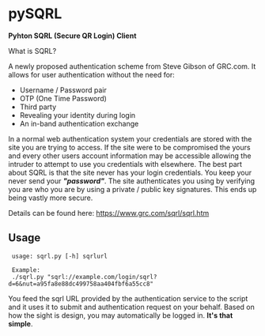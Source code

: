 pySQRL
====

**Pyhton SQRL (Secure QR Login) Client**


What is SQRL?

A newly proposed authentication scheme from Steve Gibson of GRC.com. It allows for user authentication without the need for:

* Username / Password pair
* OTP (One Time Password) 
* Third party 
* Revealing your identity during login
* An in-band authentication exchange

In a normal web authentication system your credentials are stored with the site you are trying to access. If the site were to be compromised the yours and every other users account information may be accessible allowing the intruder to attempt to use you credentials with elsewhere. The best part about SQRL is that the site never has your login credentials. You keep your never send your **_"password"_**. The site authenticates you using by verifying you are who you are by using a private / public key signatures. This ends up being vastly more secure.

Details can be found here: https://www.grc.com/sqrl/sqrl.htm


Usage
-----
     usage: sqrl.py [-h] sqrlurl
     
     Example:
     ./sqrl.py "sqrl://example.com/login/sqrl?d=6&nut=a95fa8e88dc499758aa404fbf6a55cc8"

You feed the sqrl URL provided by the authentication service to the script and it uses it to submit and authentication request on your behalf. Based on how the sight is design, you may automatically be logged in. **It's that simple**.
